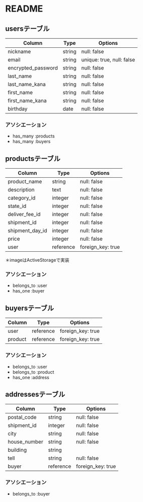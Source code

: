 # README

## usersテーブル

|  Column                |  Type      |  Options                    |
|  --------------------  |  --------  |  -------------------------  |
|  nickname              |  string    |  null:  false               |
|  email                 |  string    |  unique: true, null: false  |
|  encrypted_password    |  string    |  null:  false               |
|  last_name             |  string    |  null:  false               |
|  last_name_kana        |  string    |  null:  false               |
|  first_name            |  string    |  null:  false               |
|  first_name_kana       |  string    |  null:  false               |
|  birthday              |  date      |  null:  false               |

### アソシエーション

- has_many :products
- has_many :buyers

## productsテーブル

|  Column           |  Type       |  Options            |
|  ---------------  |  ---------  |  ------------       |
|  product_name     |  string     |  null:  false       |
|  description      |  text       |  null:  false       |
|  category_id      |  integer    |  null:  false       |
|  state_id         |  integer    |  null:  false       |
|  deliver_fee_id   |  integer    |  null:  false       |
|  shipment_id      |  integer    |  null:  false       | 
|  shipment_day_id  |  integer    |  null:  false       |
|  price            |  integer    |  null:  false       |
|  user             |  reference  |  foreign_key: true  |

＊imageはActiveStorageで実装

### アソシエーション

- belongs_to :user
- has_one  :buyer

## buyersテーブル

|  Column   |  Type       |  Options            |
|  -------- |  ---------  |  -----------------  |
|  user     |  reference  |  foreign_key: true  |
|  product  |  reference  |  foreign_key: true  |


### アソシエーション

- belongs_to :user
- belongs_to :product
- has_one :address


## addressesテーブル

|  Column            |  Type       |  Options            |
|  ----------------- |  ---------  |  -----------------  |
|  postal_code       |  string     |  null:  false       |
|  shipment_id       |  integer    |  null:  false       |
|  city              |  string     |  null:  false       |
|  house_number      |  string     |  null:  false       |
|  building          |  string     |                     |
|  tell              |  string    |  null:  false        |
|  buyer             |  reference  |  foreign_key: true  |


### アソシエーション

- belongs_to :buyer